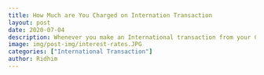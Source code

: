 ```yaml
---
title: How Much are You Charged on Internation Transaction
layout: post
date: 2020-07-04
description: Whenever you make an International transaction from your Credit or Debit Card, you are always charged some fee over it.
image: img/post-img/interest-rates.JPG
categories: ["International Transaction"]
author: Ridhim
---
```


